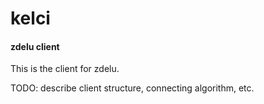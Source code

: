 kelci
========

#### zdelu client

This is the client for zdelu.


TODO: describe client structure, connecting algorithm, etc.
